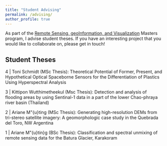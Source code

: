 ```yaml
---
title: "Student Advising"
permalink: /advising/
author_profile: true
---
```


As part of the [Remote Sensing, geoInformation, and Visualization](https://www.uni-potsdam.de/de/mnfakul/studium-und-lehre/master/remote-sensing-geoinformation-and-visualization.html) Masters program, I advise student theses. If you have an interesting project that you would like to collaborate on, please get in touch! 

## Student Theses

4 | Toni Schmidt (MSc Thesis): Theoretical Potential of Former, Present, and Hypothetical Optical Spaceborne Sensors for the Differentiation of Plastics Using Hyperspectral Analysis

3 | Kittipon Wutthimetheekul (Msc Thesis): Detection and analysis of flooding areas by using Sentinal-1 data in a part of the lower Chao-phraya river basin (Thailand)

2 | Ariane M\"{u}ting (MSc Thesis): Generating high-resolution DEMs from tri-stereo satellite imagery: A geomorphologic case study in the Quebrada del Toro, NW Argentina

1 | Ariane M\"{u}tin}g (BSc Thesis): Classification and spectral unmixing of remote sensing data for the Batura Glacier, Karakoram

